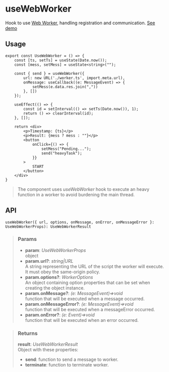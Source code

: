 # useWebWorker
Hook to use [Web Worker](https://developer.mozilla.org/en-US/docs/Web/API/Web_Workers_API), handling registration and communication. [See demo](https://react-tools.ndria.dev/#/hooks/api-dom/useWebWorker)

## Usage

```tsx
export const UseWebWorker = () => {
	const [ts, setTs] = useState(Date.now());
	const [mess, setMess] = useState<string>("");

	const { send } = useWebWorker({
		url: new URL('./worker.ts', import.meta.url),
		onMessage: useCallback((e: MessageEvent) => {
			setMess(e.data.res.join(","))
		}, [])
	});

	useEffect(() => {
		const id = setInterval(() => setTs(Date.now()), 1);
		return () => clearInterval(id);
	}, []);

	return <div>
		<p>Timestamp: {ts}</p>
		<p>Result: {mess ? mess : ""}</p>
		<button
			onClick={() => {
				setMess("Pending...");
				send("heavyTask");
			}}
		>
			START
		</button>
	</div>
}
```

> The component uses _useWebWorker_ hook to execute an heavy function in a worker to avoid burdening the main thread.


## API

```tsx
useWebWorker({ url, options, onMessage, onError, onMessageError }: UseWebWorkerProps): UseWebWorkerResult
```


> ### Params
>
> - __param__: _UseWebWorkerProps_  
object
> - __param.url?__: _string|URL_  
A string representing the URL of the script the worker will execute. It must obey the same-origin policy.
> - __param.options?__: _WorkerOptions_  
An object containing option properties that can be set when creating the object instance.
> - __param.onMessage?__: _(e: MessageEvent)=>void_  
function that will be executed when a message occurred.
> - __param.onMessageError?__: _(e: MessageEvent)=>void_  
function that will be executed when a messageError occurred.
> - __param.onError?__: _(e: Event)=>void_  
function that will be executed when an error occurred.
>



> ### Returns
>
> __result__:  _UseWebWorkerResult_  
> Object with these properties:
> - __send__: function to send a message to worker.
> - __terminate__: function to terminate worker.
>